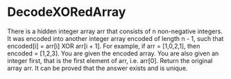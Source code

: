 # DecodeXORedArray
There is a hidden integer array arr that consists of n non-negative integers.  It was encoded into another integer array encoded of length n - 1, such that encoded[i] = arr[i] XOR arr[i + 1]. For example, if arr = [1,0,2,1], then encoded = [1,2,3].  You are given the encoded array. You are also given an integer first, that is the first element of arr, i.e. arr[0].  Return the original array arr. It can be proved that the answer exists and is unique.
